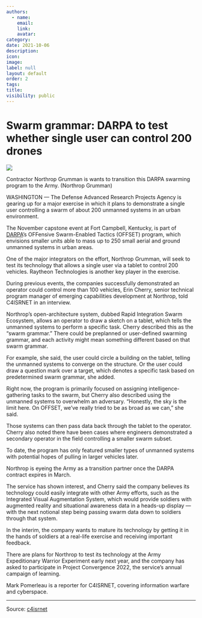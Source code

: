 ```yaml
---
authors:
  - name: 
    email: 
    link:
    avatar: 
category:
date: 2021-10-06
description:
icon:
image: 
label: null
layout: default
order: 2
tags:
title:
visibility: public
---
```




# Swarm grammar: DARPA to test whether single user can control 200 drones

![](https://www.c4isrnet.com/resizer/AXvTARo3-P2iPYILyvlG4SnOngc=/1024x0/filters:format(jpg):quality(70)/cloudfront-us-east-1.images.arcpublishing.com/mco/4HAN2QMBVJESRLNMOQBIVRPLGM.jpg)

Contractor Northrop Grumman is wants to transition this DARPA swarming program to the Army. (Northrop Grumman)

WASHINGTON — The Defense Advanced Research Projects Agency is gearing up for a major exercise in which it plans to demonstrate a single user controlling a swarm of about 200 unmanned systems in an urban environment.

The November capstone event at Fort Campbell, Kentucky, is part of [DARPA](https://www.c4isrnet.com/show-reporter/c4isrnet-conference/2021/04/22/darpas-plan-to-use-drones-to-find-drones/)’s OFFensive Swarm-Enabled Tactics (OFFSET) program, which envisions smaller units able to mass up to 250 small aerial and ground unmanned systems in urban areas.

One of the major integrators on the effort, Northrop Grumman, will seek to test its technology that allows a single user via a tablet to control 200 vehicles. Raytheon Technologies is another key player in the exercise.

During previous events, the companies successfully demonstrated an operator could control more than 100 vehicles, Erin Cherry, senior technical program manager of emerging capabilities development at Northrop, told C4ISRNET in an interview.

Northrop’s open-architecture system, dubbed Rapid Integration Swarm Ecosystem, allows an operator to draw a sketch on a tablet, which tells the unmanned systems to perform a specific task. Cherry described this as the “swarm grammar.” There could be preplanned or user-defined swarming grammar, and each activity might mean something different based on that swarm grammar.

For example, she said, the user could circle a building on the tablet, telling the unmanned systems to converge on the structure. Or the user could draw a question mark over a target, which denotes a specific task based on predetermined swarm grammar, she added.

Right now, the program is primarily focused on assigning intelligence-gathering tasks to the swarm, but Cherry also described using the unmanned systems to overwhelm an adversary. “Honestly, the sky is the limit here. On OFFSET, we’ve really tried to be as broad as we can,” she said.

Those systems can then pass data back through the tablet to the operator. Cherry also noted there have been cases where engineers demonstrated a secondary operator in the field controlling a smaller swarm subset.

To date, the program has only featured smaller types of unmanned systems with potential hopes of pulling in larger vehicles later.

Northrop is eyeing the Army as a transition partner once the DARPA contract expires in March.

The service has shown interest, and Cherry said the company believes its technology could easily integrate with other Army efforts, such as the Integrated Visual Augmentation System, which would provide soldiers with augmented reality and situational awareness data in a heads-up display — with the next notional step being passing swarm data down to soldiers through that system.

In the interim, the company wants to mature its technology by getting it in the hands of soldiers at a real-life exercise and receiving important feedback.

There are plans for Northrop to test its technology at the Army Expeditionary Warrior Experiment early next year, and the company has asked to participate in Project Convergence 2022, the service’s annual campaign of learning.

Mark Pomerleau is a reporter for C4ISRNET, covering information warfare and cyberspace.

---

Source: [c4isrnet](https://www.c4isrnet.com/unmanned/2021/10/04/swarm-grammar-darpa-to-test-single-user-controlling-200-drones-in-mock-city/)

